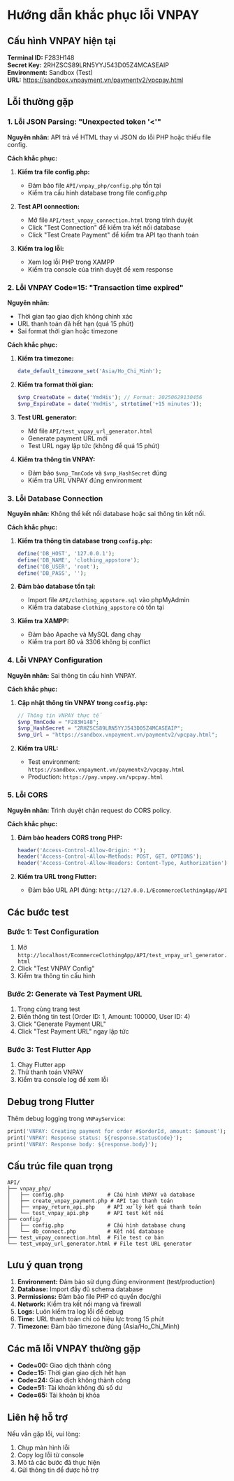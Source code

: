 # Hướng dẫn khắc phục lỗi VNPAY

## Cấu hình VNPAY hiện tại

**Terminal ID:** F283H148  
**Secret Key:** 2RHZSCS89LRN5YYJ543D05Z4MCASEAIP  
**Environment:** Sandbox (Test)  
**URL:** https://sandbox.vnpayment.vn/paymentv2/vpcpay.html

## Lỗi thường gặp

### 1. Lỗi JSON Parsing: "Unexpected token '<'"

**Nguyên nhân:** API trả về HTML thay vì JSON do lỗi PHP hoặc thiếu file config.

**Cách khắc phục:**

1. **Kiểm tra file config.php:**
   - Đảm bảo file `API/vnpay_php/config.php` tồn tại
   - Kiểm tra cấu hình database trong file config.php

2. **Test API connection:**
   - Mở file `API/test_vnpay_connection.html` trong trình duyệt
   - Click "Test Connection" để kiểm tra kết nối database
   - Click "Test Create Payment" để kiểm tra API tạo thanh toán

3. **Kiểm tra log lỗi:**
   - Xem log lỗi PHP trong XAMPP
   - Kiểm tra console của trình duyệt để xem response

### 2. Lỗi VNPAY Code=15: "Transaction time expired"

**Nguyên nhân:** 
- Thời gian tạo giao dịch không chính xác
- URL thanh toán đã hết hạn (quá 15 phút)
- Sai format thời gian hoặc timezone

**Cách khắc phục:**

1. **Kiểm tra timezone:**
   ```php
   date_default_timezone_set('Asia/Ho_Chi_Minh');
   ```

2. **Kiểm tra format thời gian:**
   ```php
   $vnp_CreateDate = date('YmdHis'); // Format: 20250629130456
   $vnp_ExpireDate = date('YmdHis', strtotime('+15 minutes'));
   ```

3. **Test URL generator:**
   - Mở file `API/test_vnpay_url_generator.html`
   - Generate payment URL mới
   - Test URL ngay lập tức (không để quá 15 phút)

4. **Kiểm tra thông tin VNPAY:**
   - Đảm bảo `$vnp_TmnCode` và `$vnp_HashSecret` đúng
   - Kiểm tra URL VNPAY đúng environment

### 3. Lỗi Database Connection

**Nguyên nhân:** Không thể kết nối database hoặc sai thông tin kết nối.

**Cách khắc phục:**

1. **Kiểm tra thông tin database trong `config.php`:**
   ```php
   define('DB_HOST', '127.0.0.1');
   define('DB_NAME', 'clothing_appstore');
   define('DB_USER', 'root');
   define('DB_PASS', '');
   ```

2. **Đảm bảo database tồn tại:**
   - Import file `API/clothing_appstore.sql` vào phpMyAdmin
   - Kiểm tra database `clothing_appstore` có tồn tại

3. **Kiểm tra XAMPP:**
   - Đảm bảo Apache và MySQL đang chạy
   - Kiểm tra port 80 và 3306 không bị conflict

### 4. Lỗi VNPAY Configuration

**Nguyên nhân:** Sai thông tin cấu hình VNPAY.

**Cách khắc phục:**

1. **Cập nhật thông tin VNPAY trong `config.php`:**
   ```php
   // Thông tin VNPAY thực tế
   $vnp_TmnCode = "F283H148";
   $vnp_HashSecret = "2RHZSCS89LRN5YYJ543D05Z4MCASEAIP";
   $vnp_Url = "https://sandbox.vnpayment.vn/paymentv2/vpcpay.html";
   ```

2. **Kiểm tra URL:**
   - Test environment: `https://sandbox.vnpayment.vn/paymentv2/vpcpay.html`
   - Production: `https://pay.vnpay.vn/vpcpay.html`

### 5. Lỗi CORS

**Nguyên nhân:** Trình duyệt chặn request do CORS policy.

**Cách khắc phục:**

1. **Đảm bảo headers CORS trong PHP:**
   ```php
   header('Access-Control-Allow-Origin: *');
   header('Access-Control-Allow-Methods: POST, GET, OPTIONS');
   header('Access-Control-Allow-Headers: Content-Type, Authorization');
   ```

2. **Kiểm tra URL trong Flutter:**
   - Đảm bảo URL API đúng: `http://127.0.0.1/EcommerceClothingApp/API`

## Các bước test

### Bước 1: Test Configuration
1. Mở `http://localhost/EcommerceClothingApp/API/test_vnpay_url_generator.html`
2. Click "Test VNPAY Config"
3. Kiểm tra thông tin cấu hình

### Bước 2: Generate và Test Payment URL
1. Trong cùng trang test
2. Điền thông tin test (Order ID: 1, Amount: 100000, User ID: 4)
3. Click "Generate Payment URL"
4. Click "Test Payment URL" ngay lập tức

### Bước 3: Test Flutter App
1. Chạy Flutter app
2. Thử thanh toán VNPAY
3. Kiểm tra console log để xem lỗi

## Debug trong Flutter

Thêm debug logging trong `VNPayService`:

```dart
print('VNPAY: Creating payment for order #$orderId, amount: $amount');
print('VNPAY: Response status: ${response.statusCode}');
print('VNPAY: Response body: ${response.body}');
```

## Cấu trúc file quan trọng

```
API/
├── vnpay_php/
│   ├── config.php              # Cấu hình VNPAY và database
│   ├── create_vnpay_payment.php # API tạo thanh toán
│   ├── vnpay_return_api.php    # API xử lý kết quả thanh toán
│   └── test_vnpay_api.php      # API test kết nối
├── config/
│   ├── config.php              # Cấu hình database chung
│   └── db_connect.php          # Kết nối database
├── test_vnpay_connection.html  # File test cơ bản
└── test_vnpay_url_generator.html # File test URL generator
```

## Lưu ý quan trọng

1. **Environment:** Đảm bảo sử dụng đúng environment (test/production)
2. **Database:** Import đầy đủ schema database
3. **Permissions:** Đảm bảo file PHP có quyền đọc/ghi
4. **Network:** Kiểm tra kết nối mạng và firewall
5. **Logs:** Luôn kiểm tra log lỗi để debug
6. **Time:** URL thanh toán chỉ có hiệu lực trong 15 phút
7. **Timezone:** Đảm bảo timezone đúng (Asia/Ho_Chi_Minh)

## Các mã lỗi VNPAY thường gặp

- **Code=00:** Giao dịch thành công
- **Code=15:** Thời gian giao dịch hết hạn
- **Code=24:** Giao dịch không thành công
- **Code=51:** Tài khoản không đủ số dư
- **Code=65:** Tài khoản bị khóa

## Liên hệ hỗ trợ

Nếu vẫn gặp lỗi, vui lòng:
1. Chụp màn hình lỗi
2. Copy log lỗi từ console
3. Mô tả các bước đã thực hiện
4. Gửi thông tin để được hỗ trợ 